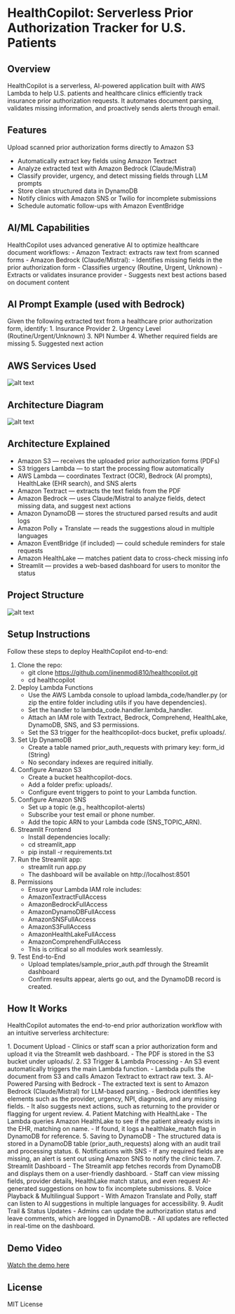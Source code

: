 # HealthCopilot: Serverless Prior Authorization Tracker for U.S. Patients

## Overview
HealthCopilot is a serverless, AI-powered application built with AWS Lambda to help U.S. patients and healthcare clinics efficiently track insurance prior authorization requests. It automates document parsing, validates missing information, and proactively sends alerts through email.

## Features
Upload scanned prior authorization forms directly to Amazon S3
- Automatically extract key fields using Amazon Textract
- Analyze extracted text with Amazon Bedrock (Claude/Mistral)
- Classify provider, urgency, and detect missing fields through LLM prompts
- Store clean structured data in DynamoDB
- Notify clinics with Amazon SNS or Twilio for incomplete submissions
- Schedule automatic follow-ups with Amazon EventBridge

## AI/ML Capabilities
HealthCopilot uses advanced generative AI to optimize healthcare document workflows:
    -   Amazon Textract: extracts raw text from scanned forms
    -   Amazon Bedrock (Claude/Mistral):
    -   Identifies missing fields in the prior authorization form
    -   Classifies urgency (Routine, Urgent, Unknown)
    -   Extracts or validates insurance provider
    -   Suggests next best actions based on document content

## AI Prompt Example (used with Bedrock)

Given the following extracted text from a healthcare prior authorization form, identify:
    1. Insurance Provider
    2. Urgency Level (Routine/Urgent/Unknown)
    3. NPI Number
    4. Whether required fields are missing
    5. Suggested next action


## AWS Services Used

![alt text](Services.png)

## Architecture Diagram

![alt text](Architecture.png)


## Architecture Explained
-   Amazon S3 — receives the uploaded prior authorization forms (PDFs)
-   S3 triggers Lambda — to start the processing flow automatically
-   AWS Lambda — coordinates Textract (OCR), Bedrock (AI prompts), HealthLake (EHR search), and SNS alerts
-   Amazon Textract — extracts the text fields from the PDF
-   Amazon Bedrock — uses Claude/Mistral to analyze fields, detect missing data, and suggest next actions
-   Amazon DynamoDB — stores the structured parsed results and audit logs
-   Amazon Polly + Translate — reads the suggestions aloud in multiple languages
-   Amazon EventBridge (if included) — could schedule reminders for stale requests
-   Amazon HealthLake — matches patient data to cross-check missing info
-   Streamlit — provides a web-based dashboard for users to monitor the status


## Project Structure

![alt text](Project_Struc.png)


##  Setup Instructions

Follow these steps to deploy HealthCopilot end-to-end:

1. Clone the repo:
    - git clone https://github.com/jinenmodi810/healthcopilot.git
    - cd healthcopilot
2. Deploy Lambda Functions
   - Use the AWS Lambda console to upload lambda_code/handler.py (or zip the entire folder including utils if you have dependencies).
   - Set the handler to lambda_code.handler.lambda_handler.
   - Attach an IAM role with Textract, Bedrock, Comprehend, HealthLake, DynamoDB, SNS, and S3 permissions.
   - Set the S3 trigger for the healthcopilot-docs bucket, prefix uploads/.
3. Set Up DynamoDB
   - Create a table named prior_auth_requests with primary key: form_id (String)
   - No secondary indexes are required initially.
4. Configure Amazon S3
   - Create a bucket healthcopilot-docs.
   - Add a folder prefix: uploads/.
   - Configure event triggers to point to your Lambda function.
5. Configure Amazon SNS 
    - Set up a topic (e.g., healthcopilot-alerts)
    - Subscribe your test email or phone number.
    - Add the topic ARN to your Lambda code (SNS_TOPIC_ARN).
6. Streamlit Frontend
    - Install dependencies locally:
    - cd streamlit_app
    - pip install -r requirements.txt
7. Run the Streamlit app:
    - streamlit run app.py
    - The dashboard will be available on http://localhost:8501
8. Permissions
    - Ensure your Lambda IAM role includes:
    - AmazonTextractFullAccess
    - AmazonBedrockFullAccess
    - AmazonDynamoDBFullAccess
    - AmazonSNSFullAccess
    - AmazonS3FullAccess
    - AmazonHealthLakeFullAccess
    - AmazonComprehendFullAccess
    - This is critical so all modules work seamlessly.
10. Test End-to-End
    - Upload templates/sample_prior_auth.pdf through the Streamlit dashboard
    - Confirm results appear, alerts go out, and the DynamoDB record is created.

##  How It Works
HealthCopilot automates the end-to-end prior authorization workflow with an intuitive serverless architecture:

1️. Document Upload
     - Clinics or staff scan a prior authorization form and upload it via the Streamlit web dashboard.
     - The PDF is stored in the S3 bucket under uploads/.
2️. S3 Trigger & Lambda Processing
     - An S3 event automatically triggers the main Lambda function.
     - Lambda pulls the document from S3 and calls Amazon Textract to extract raw text.
3️. AI-Powered Parsing with Bedrock
     - The extracted text is sent to Amazon Bedrock (Claude/Mistral) for LLM-based parsing.
     - Bedrock identifies key elements such as the provider, urgency, NPI, diagnosis, and any missing fields.
     - It also suggests next actions, such as returning to the provider or flagging for urgent review.
4️. Patient Matching with HealthLake
     - The Lambda queries Amazon HealthLake to see if the patient already exists in the EHR, matching on name.
     - If found, it logs a healthlake_match flag in DynamoDB for reference.
5️. Saving to DynamoDB
     - The structured data is stored in a DynamoDB table (prior_auth_requests) along with an audit trail and processing status.
6️. Notifications with SNS
     - If any required fields are missing, an alert is sent out using Amazon SNS to notify the clinic team.
7️. Streamlit Dashboard
     - The Streamlit app fetches records from DynamoDB and displays them on a user-friendly dashboard.
     - Staff can view missing fields, provider details, HealthLake match status, and even request AI-generated suggestions on how to fix 	            incomplete submissions.
8️. Voice Playback & Multilingual Support
     - With Amazon Translate and Polly, staff can listen to AI suggestions in multiple languages for accessibility.
9️. Audit Trail & Status Updates
     - Admins can update the authorization status and leave comments, which are logged in DynamoDB.
     - All updates are reflected in real-time on the dashboard.


## Demo Video
[Watch the demo here](https://youtu.be/example)

## License
MIT License
